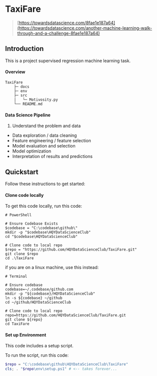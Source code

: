 # TaxiFare
> [https://towardsdatascience.com/8fae1e187a64](https://towardsdatascience.com/another-machine-learning-walk-through-and-a-challenge-8fae1e187a64)


## Introduction
This is a project supervised regression machine learning task.

#### Overview
```
TaxiFare
    ├─ docs
    ├─ env
    ├─ src
    |   └─ Motivosity.py
    └── README.md
```

#### Data Science Pipeline
1. Understand the problem and data
- Data exploration / data cleaning
- Feature engineering / feature selection
- Model evaluation and selection
- Model optimization
- Interpretation of results and predictions


## Quickstart

Follow these instructions to get started:

#### Clone code locally

To get this code locally, run this code:

```
# PowerShell

# Ensure Codebase Exists
$codebase = "C:\codebase\github\"
mkdir -p "$codebase\HQYDataScienceClub"
cd "$codebase\HQYDataScienceClub"

# Clone code to local repo
$repo = "https://github.com/HQYDataScienceClub/TaxiFare.git"
git clone $repo
cd .\TaxiFare
```

if you are on a linux machine, use this instead:
```
# Terminal

# Ensure codebase
codebase=~/.codebase/github.com
mkdir -p "${codebase}/HQYDataScienceClub"
ln -s ${codebase} ~/github
cd ~/github/HQYDataScienceClub

# Clone code to local repo
repo=https://github.com/HQYDataScienceClub/TaxiFare.git
git clone ${repo}
cd TaxiFare

```

#### Set up Environment

This code includes a setup script.

To run the script, run this code:

```PowerShell
$repo = "C:\codebase\github\HQYDataScienceClub\TaxiFare"
cls; . "$repo\env\setup.ps1" # <-- takes forever...
```
